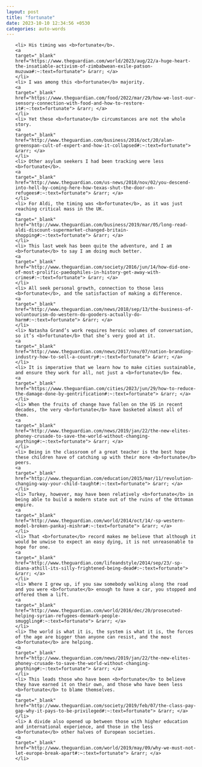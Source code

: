 ```yaml
---
layout: post
title: "fortunate"
date: 2023-10-10 12:34:56 +0530
categories: auto-words
---
```

<ol>

    <li> His timing was <b>fortunate</b>.
    <a 
    target="_blank" 
    href="https://www.theguardian.com/world/2023/aug/22/a-huge-heart-the-insatiable-activism-of-zimbabwean-exile-patson-muzuwa#:~:text=fortunate"> &rarr; </a>
    </li>
    <li> I was among this <b>fortunate</b> majority.
    <a 
    target="_blank" 
    href="https://www.theguardian.com/food/2022/mar/29/how-we-lost-our-sensory-connection-with-food-and-how-to-restore-it#:~:text=fortunate"> &rarr; </a>
    </li>
    <li> Yet these <b>fortunate</b> circumstances are not the whole story.
    <a 
    target="_blank" 
    href="http://www.theguardian.com/business/2016/oct/20/alan-greenspan-cult-of-expert-and-how-it-collapsed#:~:text=fortunate"> &rarr; </a>
    </li>
    <li> Other asylum seekers I had been tracking were less <b>fortunate</b>.
    <a 
    target="_blank" 
    href="http://www.theguardian.com/us-news/2018/nov/02/you-descend-into-hell-by-coming-here-how-texas-shut-the-door-on-refugees#:~:text=fortunate"> &rarr; </a>
    </li>
    <li> For Aldi, the timing was <b>fortunate</b>, as it was just reaching critical mass in the UK.
    <a 
    target="_blank" 
    href="http://www.theguardian.com/business/2019/mar/05/long-read-aldi-discount-supermarket-changed-britain-shopping#:~:text=fortunate"> &rarr; </a>
    </li>
    <li> This last week has been quite the adventure, and I am <b>fortunate</b> to say I am doing much better.
    <a 
    target="_blank" 
    href="http://www.theguardian.com/society/2016/jun/14/how-did-one-of-most-prolific-paedophiles-in-history-get-away-with-crimes#:~:text=fortunate"> &rarr; </a>
    </li>
    <li> All seek personal growth, connection to those less <b>fortunate</b>, and the satisfaction of making a difference.
    <a 
    target="_blank" 
    href="http://www.theguardian.com/news/2018/sep/13/the-business-of-voluntourism-do-western-do-gooders-actually-do-harm#:~:text=fortunate"> &rarr; </a>
    </li>
    <li> Natasha Grand’s work requires heroic volumes of conversation, so it’s <b>fortunate</b> that she’s very good at it.
    <a 
    target="_blank" 
    href="http://www.theguardian.com/news/2017/nov/07/nation-branding-industry-how-to-sell-a-country#:~:text=fortunate"> &rarr; </a>
    </li>
    <li> It is imperative that we learn how to make cities sustainable, and ensure they work for all, not just a <b>fortunate</b> few.
    <a 
    target="_blank" 
    href="https://www.theguardian.com/cities/2023/jun/29/how-to-reduce-the-damage-done-by-gentrification#:~:text=fortunate"> &rarr; </a>
    </li>
    <li> When the fruits of change have fallen on the US in recent decades, the very <b>fortunate</b> have basketed almost all of them.
    <a 
    target="_blank" 
    href="http://www.theguardian.com/news/2019/jan/22/the-new-elites-phoney-crusade-to-save-the-world-without-changing-anything#:~:text=fortunate"> &rarr; </a>
    </li>
    <li> Being in the classroom of a great teacher is the best hope these children have of catching up with their more <b>fortunate</b> peers.
    <a 
    target="_blank" 
    href="http://www.theguardian.com/education/2015/mar/11/revolution-changing-way-your-child-taught#:~:text=fortunate"> &rarr; </a>
    </li>
    <li> Turkey, however, may have been relatively <b>fortunate</b> in being able to build a modern state out of the ruins of the Ottoman empire.
    <a 
    target="_blank" 
    href="http://www.theguardian.com/world/2014/oct/14/-sp-western-model-broken-pankaj-mishra#:~:text=fortunate"> &rarr; </a>
    </li>
    <li> That <b>fortunate</b> record makes me believe that although it would be unwise to expect an easy dying, it is not unreasonable to hope for one.
    <a 
    target="_blank" 
    href="http://www.theguardian.com/lifeandstyle/2014/sep/23/-sp-diana-athill-its-silly-frightened-being-dead#:~:text=fortunate"> &rarr; </a>
    </li>
    <li> Where I grew up, if you saw somebody walking along the road and you were <b>fortunate</b> enough to have a car, you stopped and offered them a lift.
    <a 
    target="_blank" 
    href="http://www.theguardian.com/world/2016/dec/20/prosecuted-helping-syrian-refugees-denmark-people-smuggling#:~:text=fortunate"> &rarr; </a>
    </li>
    <li> The world is what it is, the system is what it is, the forces of the age are bigger than anyone can resist, and the most <b>fortunate</b> are helping.
    <a 
    target="_blank" 
    href="http://www.theguardian.com/news/2019/jan/22/the-new-elites-phoney-crusade-to-save-the-world-without-changing-anything#:~:text=fortunate"> &rarr; </a>
    </li>
    <li> This leads those who have been <b>fortunate</b> to believe they have earned it on their own, and those who have been less <b>fortunate</b> to blame themselves.
    <a 
    target="_blank" 
    href="http://www.theguardian.com/society/2019/feb/07/the-class-pay-gap-why-it-pays-to-be-privileged#:~:text=fortunate"> &rarr; </a>
    </li>
    <li> A divide also opened up between those with higher education and international experience, and those in the less <b>fortunate</b> other halves of European societies.
    <a 
    target="_blank" 
    href="http://www.theguardian.com/world/2019/may/09/why-we-must-not-let-europe-break-apart#:~:text=fortunate"> &rarr; </a>
    </li>